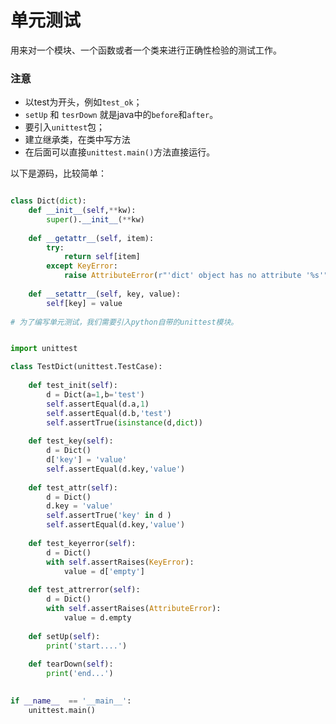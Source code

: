 # 单元测试

用来对一个模块、一个函数或者一个类来进行正确性检验的测试工作。

### 注意

+ 以test为开头，例如`test_ok`；
+ `setUp` 和 `tesrDown` 就是java中的`before`和`after`。
+ 要引入`unittest`包；
+ 建立继承类，在类中写方法
+ 在后面可以直接`unittest.main()`方法直接运行。

以下是源码，比较简单：

```python

class Dict(dict):
	def __init__(self,**kw):
		super().__init__(**kw)
	
	def __getattr__(self, item):
		try:
			return self[item]
		except KeyError:
			raise AttributeError(r"'dict' object has no attribute '%s'" % item)
		
	def __setattr__(self, key, value):
		self[key] = value
		
# 为了编写单元测试，我们需要引入python自带的unittest模块。


import unittest

class TestDict(unittest.TestCase):
	
	def test_init(self):
		d = Dict(a=1,b='test')
		self.assertEqual(d.a,1)
		self.assertEqual(d.b,'test')
		self.assertTrue(isinstance(d,dict))
		
	def test_key(self):
		d = Dict()
		d['key'] = 'value'
		self.assertEqual(d.key,'value')
		
	def test_attr(self):
		d = Dict()
		d.key = 'value'
		self.assertTrue('key' in d )
		self.assertEqual(d.key,'value')
		
	def test_keyerror(self):
		d = Dict()
		with self.assertRaises(KeyError):
			value = d['empty']
	
	def test_attrerror(self):
		d = Dict()
		with self.assertRaises(AttributeError):
			value = d.empty
			
	def setUp(self):
		print('start....')
		
	def tearDown(self):
		print('end...')
			

if __name__  == '__main__':
	unittest.main()

```

